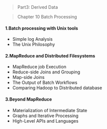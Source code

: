 > Part3: Derived Data 

> Chapter 10 Batch Processing

#### 1.Batch processing with Unix tools
* Simple log Analysis
* The Unix Philosophy

#### 2.MapReduce and Distributed Filesystems
* MapReduce job Execution
* Reduce-side Joins and Grouping
* Map-side Joins
* The Output of Batch Workflows
* Comparing Hadoop to Distributed database

#### 3.Beyond MapReduce
* Materialization of Intermediate State
* Graphs and Iterative Processing
* High-Level APIs and Languages
